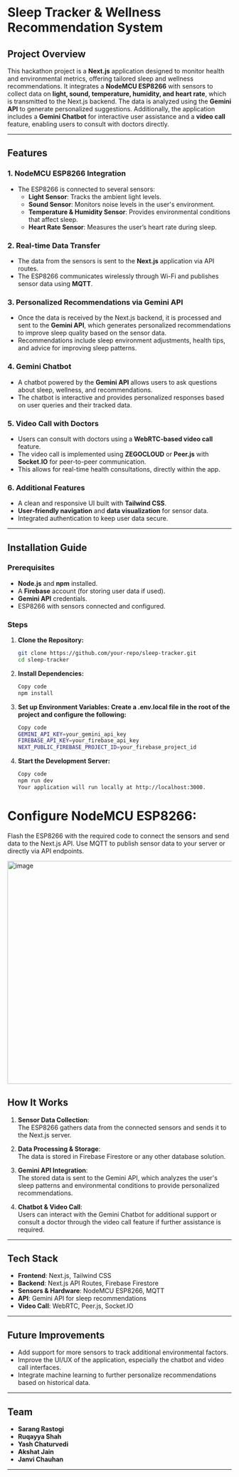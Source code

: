# Sleep Tracker & Wellness Recommendation System

## Project Overview

This hackathon project is a **Next.js** application designed to monitor health and environmental metrics, offering tailored sleep and wellness recommendations. It integrates a **NodeMCU ESP8266** with sensors to collect data on **light, sound, temperature, humidity, and heart rate**, which is transmitted to the Next.js backend. The data is analyzed using the **Gemini API** to generate personalized suggestions. Additionally, the application includes a **Gemini Chatbot** for interactive user assistance and a **video call** feature, enabling users to consult with doctors directly.

---

## Features

### 1. **NodeMCU ESP8266 Integration**
- The ESP8266 is connected to several sensors:
  - **Light Sensor**: Tracks the ambient light levels.
  - **Sound Sensor**: Monitors noise levels in the user's environment.
  - **Temperature & Humidity Sensor**: Provides environmental conditions that affect sleep.
  - **Heart Rate Sensor**: Measures the user’s heart rate during sleep.

### 2. **Real-time Data Transfer**
- The data from the sensors is sent to the **Next.js** application via API routes.
- The ESP8266 communicates wirelessly through Wi-Fi and publishes sensor data using **MQTT**.

### 3. **Personalized Recommendations via Gemini API**
- Once the data is received by the Next.js backend, it is processed and sent to the **Gemini API**, which generates personalized recommendations to improve sleep quality based on the sensor data.
- Recommendations include sleep environment adjustments, health tips, and advice for improving sleep patterns.

### 4. **Gemini Chatbot**
- A chatbot powered by the **Gemini API** allows users to ask questions about sleep, wellness, and recommendations.
- The chatbot is interactive and provides personalized responses based on user queries and their tracked data.

### 5. **Video Call with Doctors**
- Users can consult with doctors using a **WebRTC-based video call** feature.
- The video call is implemented using **ZEGOCLOUD** or **Peer.js** with **Socket.IO** for peer-to-peer communication.
- This allows for real-time health consultations, directly within the app.

### 6. **Additional Features**
- A clean and responsive UI built with **Tailwind CSS**.
- **User-friendly navigation** and **data visualization** for sensor data.
- Integrated authentication to keep user data secure.

---

## Installation Guide

### Prerequisites
- **Node.js** and **npm** installed.
- A **Firebase** account (for storing user data if used).
- **Gemini API** credentials.
- ESP8266 with sensors connected and configured.

### Steps

1. **Clone the Repository:**
   ```bash
   git clone https://github.com/your-repo/sleep-tracker.git
   cd sleep-tracker

2. **Install Dependencies:**
   ```bash
   Copy code
   npm install

3. **Set up Environment Variables: Create a .env.local file in the root of the project and configure the following:**
   ```bash
   Copy code
   GEMINI_API_KEY=your_gemini_api_key
   FIREBASE_API_KEY=your_firebase_api_key
   NEXT_PUBLIC_FIREBASE_PROJECT_ID=your_firebase_project_id

4. **Start the Development Server:**
   ```bash
   Copy code
   npm run dev
   Your application will run locally at http://localhost:3000.

# Configure NodeMCU ESP8266:

Flash the ESP8266 with the required code to connect the sensors and send data to the Next.js API.
Use MQTT to publish sensor data to your server or directly via API endpoints.

<img src="https://github.com/user-attachments/assets/cc399122-183f-4f19-9e16-2ca6ea825225" alt="image" height="500" width="600" />


## How It Works

1. **Sensor Data Collection**:  
   The ESP8266 gathers data from the connected sensors and sends it to the Next.js server.

2. **Data Processing & Storage**:  
   The data is stored in Firebase Firestore or any other database solution.

3. **Gemini API Integration**:  
   The stored data is sent to the Gemini API, which analyzes the user's sleep patterns and environmental conditions to provide personalized recommendations.

4. **Chatbot & Video Call**:  
   Users can interact with the Gemini Chatbot for additional support or consult a doctor through the video call feature if further assistance is required.

---

## Tech Stack

- **Frontend**: Next.js, Tailwind CSS
- **Backend**: Next.js API Routes, Firebase Firestore
- **Sensors & Hardware**: NodeMCU ESP8266, MQTT
- **API**: Gemini API for sleep recommendations
- **Video Call**: WebRTC, Peer.js, Socket.IO

---

## Future Improvements

- Add support for more sensors to track additional environmental factors.
- Improve the UI/UX of the application, especially the chatbot and video call interfaces.
- Integrate machine learning to further personalize recommendations based on historical data.

---

## Team

- **Sarang Rastogi**
- **Ruqayya Shah**
- **Yash Chaturvedi**
- **Akshat Jain**
- **Janvi Chauhan**

---
